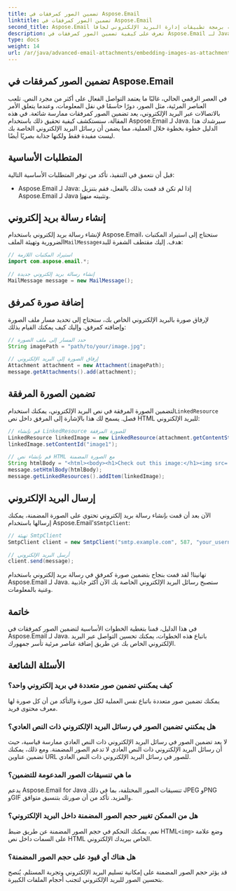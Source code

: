 ```yaml
---
title: تضمين الصور كمرفقات في Aspose.Email
linktitle: تضمين الصور كمرفقات في Aspose.Email
second_title: Aspose.Email واجهة برمجة تطبيقات إدارة البريد الإلكتروني لجافا
description: تعرف على كيفية تضمين الصور كمرفقات في Aspose.Email لـ Java. ارفع مستوى تواصلك عبر البريد الإلكتروني من خلال محتوى جذاب بصريًا.
type: docs
weight: 14
url: /ar/java/advanced-email-attachments/embedding-images-as-attachments/
---
```


## تضمين الصور كمرفقات في Aspose.Email

في العصر الرقمي الحالي، غالبًا ما يعتمد التواصل الفعال على أكثر من مجرد النص. تلعب العناصر المرئية، مثل الصور، دورًا حاسمًا في نقل المعلومات، وعندما يتعلق الأمر بالاتصالات عبر البريد الإلكتروني، يعد تضمين الصور كمرفقات ممارسة شائعة. في هذه المقالة، سنستكشف كيفية تحقيق ذلك باستخدام Aspose.Email لـ Java. سيرشدك هذا الدليل خطوة بخطوة خلال العملية، مما يضمن أن رسائل البريد الإلكتروني الخاصة بك ليست مفيدة فقط ولكنها جذابة بصريًا أيضًا.

## المتطلبات الأساسية

قبل أن نتعمق في التنفيذ، تأكد من توفر المتطلبات الأساسية التالية:

-  Aspose.Email لـ Java: إذا لم تكن قد قمت بذلك بالفعل، فقم بتنزيل Aspose.Email لـ Java وتثبيته من[هنا](https://releases.aspose.com/email/java/).

## إنشاء رسالة بريد إلكتروني

 لإنشاء رسالة بريد إلكتروني باستخدام Aspose.Email، ستحتاج إلى استيراد المكتبات الضرورية وتهيئة الملف`MailMessage`هدف. إليك مقتطف الشفرة للبدء:

```java
// استيراد المكتبات اللازمة
import com.aspose.email.*;

// إنشاء رسالة بريد إلكتروني جديدة
MailMessage message = new MailMessage();
```

## إضافة صورة كمرفق

لإرفاق صورة بالبريد الإلكتروني الخاص بك، ستحتاج إلى تحديد مسار ملف الصورة وإضافته كمرفق. وإليك كيف يمكنك القيام بذلك:

```java
// حدد المسار إلى ملف الصورة
String imagePath = "path/to/your/image.jpg";

// إرفاق الصورة إلى البريد الإلكتروني
Attachment attachment = new Attachment(imagePath);
message.getAttachments().add(attachment);
```

## تضمين الصورة المرفقة

 لتضمين الصورة المرفقة في نص البريد الإلكتروني، يمكنك استخدام`LinkedResource` فصل. يسمح لك هذا بالإشارة إلى المرفق داخل نص HTML للبريد الإلكتروني:

```java
// قم بإنشاء LinkedResource للصورة المرفقة
LinkedResource linkedImage = new LinkedResource(attachment.getContentStream(), "image/jpeg");
linkedImage.setContentId("image1");

// قم بإنشاء نص HTML مع الصورة المضمنة
String htmlBody = "<html><body><h1>Check out this image:</h1><img src='cid:image1'></body></html>";
message.setHtmlBody(htmlBody);
message.getLinkedResources().addItem(linkedImage);
```

## إرسال البريد الإلكتروني

 الآن بعد أن قمت بإنشاء رسالة بريد إلكتروني تحتوي على الصورة المضمنة، يمكنك إرسالها باستخدام Aspose.Email's`SmtpClient`:

```java
// تهيئة SmtpClient
SmtpClient client = new SmtpClient("smtp.example.com", 587, "your_username", "your_password");

// أرسل البريد الإلكتروني
client.send(message);
```

تهانينا! لقد قمت بنجاح بتضمين صورة كمرفق في رسالة بريد إلكتروني باستخدام Aspose.Email لـ Java. ستصبح رسائل البريد الإلكتروني الخاصة بك الآن أكثر جاذبية وغنية بالمعلومات.

## خاتمة

في هذا الدليل، قمنا بتغطية الخطوات الأساسية لتضمين الصور كمرفقات في Aspose.Email لـ Java. باتباع هذه الخطوات، يمكنك تحسين التواصل عبر البريد الإلكتروني الخاص بك عن طريق إضافة عناصر مرئية تأسر جمهورك.

## الأسئلة الشائعة

### كيف يمكنني تضمين صور متعددة في بريد إلكتروني واحد؟

يمكنك تضمين صور متعددة باتباع نفس العملية لكل صورة والتأكد من أن كل صورة لها معرف محتوى فريد.

### هل يمكنني تضمين الصور في رسائل البريد الإلكتروني ذات النص العادي؟

لا يعد تضمين الصور في رسائل البريد الإلكتروني ذات النص العادي ممارسة قياسية، حيث أن رسائل البريد الإلكتروني ذات النص العادي لا تدعم الصور المضمنة. ومع ذلك، يمكنك تضمين عناوين URL للصور في رسائل البريد الإلكتروني ذات النص العادي.

### ما هي تنسيقات الصور المدعومة للتضمين؟

يدعم Aspose.Email for Java تنسيقات الصور المختلفة، بما في ذلك JPEG وPNG وGIF والمزيد. تأكد من أن صورتك بتنسيق متوافق.

### هل من الممكن تغيير حجم الصور المضمنة داخل البريد الإلكتروني؟

 نعم، يمكنك التحكم في حجم الصور المضمنة عن طريق ضبط HTML`<img>` وضع علامة على السمات داخل نص HTML الخاص ببريدك الإلكتروني.

### هل هناك أي قيود على حجم الصور المضمنة؟

قد يؤثر حجم الصور المضمنة على إمكانية تسليم البريد الإلكتروني وتجربة المستلم. يُنصح بتحسين الصور للبريد الإلكتروني لتجنب أحجام الملفات الكبيرة.
